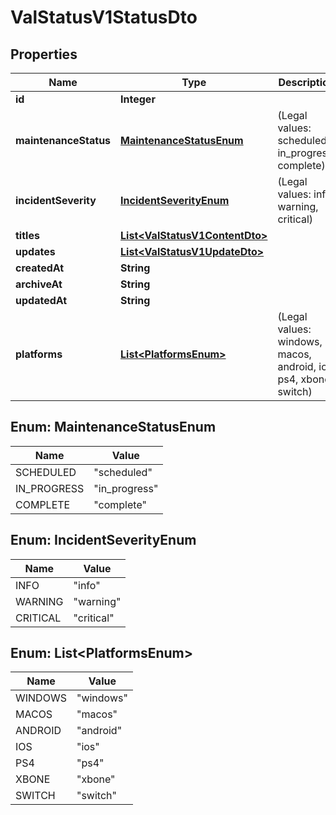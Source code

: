 

# ValStatusV1StatusDto


## Properties

| Name | Type | Description | Notes |
|------------ | ------------- | ------------- | -------------|
|**id** | **Integer** |  |  |
|**maintenanceStatus** | [**MaintenanceStatusEnum**](#MaintenanceStatusEnum) | (Legal values:  scheduled,  in_progress,  complete) |  |
|**incidentSeverity** | [**IncidentSeverityEnum**](#IncidentSeverityEnum) | (Legal values:  info,  warning,  critical) |  |
|**titles** | [**List&lt;ValStatusV1ContentDto&gt;**](ValStatusV1ContentDto.md) |  |  |
|**updates** | [**List&lt;ValStatusV1UpdateDto&gt;**](ValStatusV1UpdateDto.md) |  |  |
|**createdAt** | **String** |  |  |
|**archiveAt** | **String** |  |  |
|**updatedAt** | **String** |  |  |
|**platforms** | [**List&lt;PlatformsEnum&gt;**](#List&lt;PlatformsEnum&gt;) | (Legal values: windows, macos, android, ios, ps4, xbone, switch) |  |



## Enum: MaintenanceStatusEnum

| Name | Value |
|---- | -----|
| SCHEDULED | &quot;scheduled&quot; |
| IN_PROGRESS | &quot;in_progress&quot; |
| COMPLETE | &quot;complete&quot; |



## Enum: IncidentSeverityEnum

| Name | Value |
|---- | -----|
| INFO | &quot;info&quot; |
| WARNING | &quot;warning&quot; |
| CRITICAL | &quot;critical&quot; |



## Enum: List&lt;PlatformsEnum&gt;

| Name | Value |
|---- | -----|
| WINDOWS | &quot;windows&quot; |
| MACOS | &quot;macos&quot; |
| ANDROID | &quot;android&quot; |
| IOS | &quot;ios&quot; |
| PS4 | &quot;ps4&quot; |
| XBONE | &quot;xbone&quot; |
| SWITCH | &quot;switch&quot; |



